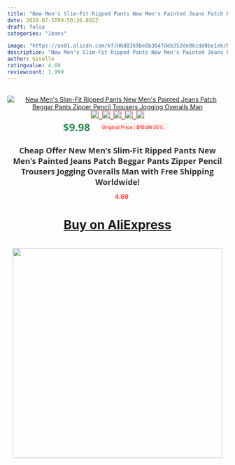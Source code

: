 ```yaml
---
title: "New Men's Slim-Fit Ripped Pants New Men's Painted Jeans Patch Beggar Pants Zipper Pencil Trousers Jogging Overalls Man"
date: 2020-07-5T09:50:36.892Z
draft: false
categories: "Jeans"

image: "https://ae01.alicdn.com/kf/H0d8369be0b3047deb352de06cdd0be1ek/New-Men-s-Slim-Fit-Ripped-Pants-New-Men-s-Painted-Jeans-Patch-Beggar-Pants-Zipper.jpg"
description: "New Men's Slim-Fit Ripped Pants New Men's Painted Jeans Patch Beggar Pants Zipper Pencil Trousers Jogging Overalls Man"
author: Giselle
ratingvalue: 4.69
reviewcount: 1.999
---
```

<br>
<div style="text-align: center;">
<a href="https://s.click.aliexpress.com/e/_Apt0jT" target="_blank" rel="nofollow noopener noreferrer"><img alt="New Men's Slim-Fit Ripped Pants New Men's Painted Jeans Patch Beggar Pants Zipper Pencil Trousers Jogging Overalls Man" class="magnifier-image" src="https://ae01.alicdn.com/kf/H0d8369be0b3047deb352de06cdd0be1ek/New-Men-s-Slim-Fit-Ripped-Pants-New-Men-s-Painted-Jeans-Patch-Beggar-Pants-Zipper.jpg_640x640.jpg">
<br>
<img style="border:1px solid salmon" src="https://ae01.alicdn.com/kf/H0d8369be0b3047deb352de06cdd0be1ek/New-Men-s-Slim-Fit-Ripped-Pants-New-Men-s-Painted-Jeans-Patch-Beggar-Pants-Zipper.jpg_120x120.jpg">&nbsp;&nbsp;<img style="border:1px solid salmon" src="https://ae01.alicdn.com/kf/H5fea5e157ecc46c39eef90656d8a3f86G/New-Men-s-Slim-Fit-Ripped-Pants-New-Men-s-Painted-Jeans-Patch-Beggar-Pants-Zipper.jpg_120x120.jpg">&nbsp;&nbsp;<img style="border:1px solid salmon" src="https://ae01.alicdn.com/kf/H28dabb17e97c4b5ab06839190758b40cu/New-Men-s-Slim-Fit-Ripped-Pants-New-Men-s-Painted-Jeans-Patch-Beggar-Pants-Zipper.png_120x120.jpg">&nbsp;&nbsp;<img style="border:1px solid salmon" src="https://ae01.alicdn.com/kf/Hc86dd26713254b9aaa13df5335d9edf2Q/New-Men-s-Slim-Fit-Ripped-Pants-New-Men-s-Painted-Jeans-Patch-Beggar-Pants-Zipper.png_120x120.jpg">&nbsp;&nbsp;<img style="border:1px solid salmon" src="https://ae01.alicdn.com/kf/Hd75cdb5a851646c385a6f5529f580972i/New-Men-s-Slim-Fit-Ripped-Pants-New-Men-s-Painted-Jeans-Patch-Beggar-Pants-Zipper.jpg_120x120.jpg"></a></div><br0>
<div style="text-align: center;"><span style="background-color: white; border: 0px; box-sizing: border-box; color: seagreen; display: inline-block; font-family: &quot;open sans&quot; , &quot;arial&quot; , &quot;helvetica&quot; , sans-serif , &quot;heiti&quot;; font-size: 24px; font-stretch: inherit; font-weight: 700; line-height: inherit; margin: 0px 10px 0px 0px; padding: 0px; vertical-align: middle;">$9.98 </span>
<span style="background: rgb(255 , 241 , 241); border-radius: 3px; border: 0px; box-sizing: border-box; color: #ff4747; display: inline-block; font-family: inherit; font-size: 12px; font-stretch: inherit; font-style: inherit; font-variant: inherit; font-weight: 600; line-height: inherit; margin: 0px; padding: 2px 5px; transform: scale(0.9); vertical-align: middle;">Original Price : <b style="text-decoration: line-through;">$15.36 </b> 35%&nbsp;&nbsp;</span></div>
<h1 style="color: #333333; display: inline-block; font-family: &quot;open sans&quot; , &quot;arial&quot; , &quot;helvetica&quot; , sans-serif , &quot;heiti&quot;; font-size: 18px; font-stretch: inherit; font-weight: 700; text-align: center;">Cheap Offer New Men's Slim-Fit Ripped Pants New Men's Painted Jeans Patch Beggar Pants Zipper Pencil Trousers Jogging Overalls Man with Free Shipping Worldwide!</h1>
<div style="color: #ff4747; text-align: center;">
<img src="https://4.bp.blogspot.com/-M0ZcTcb-5uY/XleCXlxnR4I/AAAAAAAAAEc/OrjgMkXV1oMQFaCRZj5HQwOCBcu3w1FegCPcBGAYYCw/s1600/star.png" style="height: 15px;">&nbsp;<b>4.69</b></div>
<div class="button_cont" align="center"><a class="buynow_a" href="https://s.click.aliexpress.com/e/_Apt0jT" target="_blank" rel="nofollow noopener noreferrer"><H1>Buy on AliExpress</H1></a></div><br>
<div class="separator" style="clear: both; text-align: center;">
<img src="https://lh3.googleusercontent.com/-pTy5HemUv9M/XlePHvY0dAI/AAAAAAAAAE4/0nX5iRUoIWY8eMW9Dpxeirr157OZliDIgCLcBGAsYHQ/s1600/badge.gif" width="480">
</div>

